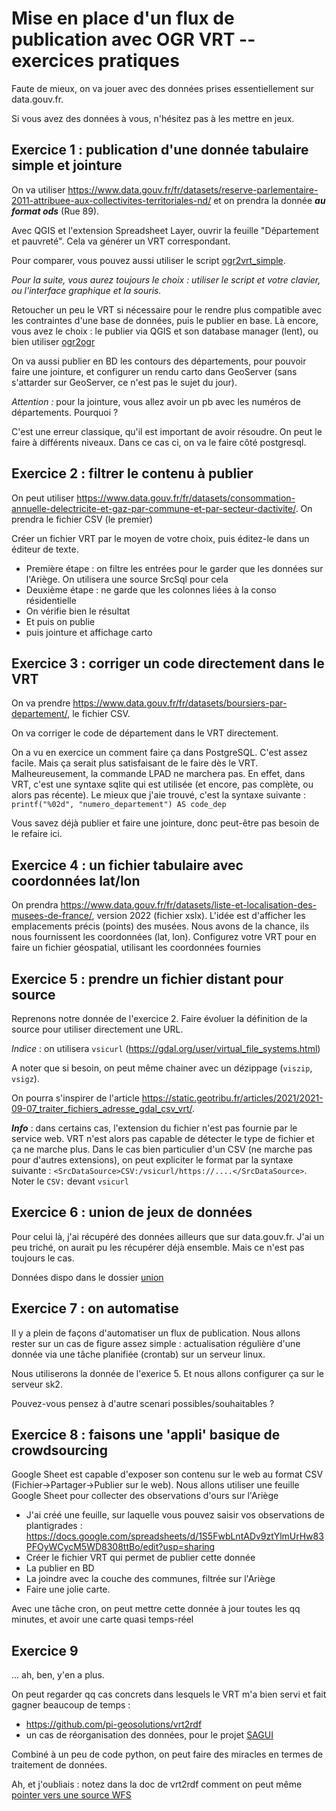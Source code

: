 # Mise en place d'un flux de publication avec OGR VRT -- exercices pratiques

Faute de mieux, on va jouer avec des données prises essentiellement sur data.gouv.fr.

Si vous avez des données à vous, n'hésitez pas à les mettre en jeux.

## Exercice 1 : publication d'une donnée tabulaire simple et jointure
On va utiliser https://www.data.gouv.fr/fr/datasets/reserve-parlementaire-2011-attribuee-aux-collectivites-territoriales-nd/ et on prendra la donnée _**au format ods**_ (Rue 89).

Avec QGIS et l'extension Spreadsheet Layer, ouvrir la feuille "Département et pauvreté". Cela va générer un VRT correspondant.

Pour comparer, vous pouvez aussi utiliser le script [ogr2vrt_simple](https://github.com/jeanpommier/ogr2vrt_simple).

*Pour la suite, vous aurez toujours le choix : utiliser le script et votre clavier, ou l'interface graphique et la souris.*

Retoucher un peu le VRT si nécessaire pour le rendre plus compatible avec les contraintes d'une base de données, puis le publier en base. Là encore, vous avez le choix : le publier via QGIS et son database manager (lent), ou bien utiliser [ogr2ogr](./tips/md)

On va aussi publier en BD les contours des départements, pour pouvoir faire une jointure, et configurer un rendu carto dans GeoServer (sans s'attarder sur GeoServer, ce n'est pas le sujet du jour).

_Attention :_  pour la jointure, vous allez avoir un pb avec les numéros de départements. Pourquoi ?

C'est une erreur classique, qu'il est important de avoir résoudre. On peut le faire à différents niveaux. Dans ce cas ci, on va le faire côté postgresql.

## Exercice 2 : filtrer le contenu à publier
On peut utiliser https://www.data.gouv.fr/fr/datasets/consommation-annuelle-delectricite-et-gaz-par-commune-et-par-secteur-dactivite/. On prendra le fichier CSV (le premier)

Créer un fichier VRT par le moyen de votre choix, puis éditez-le dans un éditeur de texte.

- Première étape : on filtre les entrées pour le garder que les données sur l'Ariège. On utilisera une source SrcSql pour cela
- Deuxième étape : ne garde que les colonnes liées à la conso résidentielle
- On vérifie bien le résultat
- Et puis on publie
- puis jointure et affichage carto

## Exercice 3 : corriger un code directement dans le VRT

On va prendre https://www.data.gouv.fr/fr/datasets/boursiers-par-departement/, le fichier CSV.

On va corriger le code de département dans le VRT directement.

On a vu en exercice un comment faire ça dans PostgreSQL. C'est assez facile. Mais ça serait plus satisfaisant de le faire dès le VRT. Malheureusement, la commande LPAD ne marchera pas. En effet, dans VRT, c'est une syntaxe sqlite qui est utilisée (et encore, pas complète, ou alors pas récente).
Le mieux que j'aie trouvé, c'est la syntaxe suivante : `printf("%02d", "numero_departement") AS code_dep`


Vous savez déjà publier et faire une jointure, donc peut-être pas besoin de le refaire ici.

## Exercice 4 : un fichier tabulaire avec coordonnées lat/lon
On prendra https://www.data.gouv.fr/fr/datasets/liste-et-localisation-des-musees-de-france/, version 2022 (fichier xslx).
L'idée est d'afficher les emplacements précis (points) des musées. Nous avons de la chance, ils nous fournissent les coordonnées (lat, lon).
Configurez votre VRT pour en faire un fichier géospatial, utilisant les coordonnées fournies


## Exercice 5 : prendre un fichier distant pour source
Reprenons notre donnée de l'exercice 2. Faire évoluer la définition de la source pour utiliser directement une URL.

_Indice_ : on utilisera `vsicurl` (https://gdal.org/user/virtual_file_systems.html)

A noter que si besoin, on peut même chainer avec un dézippage (`viszip`, `vsigz`).

On pourra s'inspirer de l'article https://static.geotribu.fr/articles/2021/2021-09-07_traiter_fichiers_adresse_gdal_csv_vrt/.

_**Info**_ : dans certains cas, l'extension du fichier n'est pas fournie par le service web. VRT n'est alors pas capable de détecter le type de fichier et ça ne marche plus. Dans le cas bien particulier d'un CSV (ne marche pas pour d'autres extensions), on peut expliciter le format par la syntaxe suivante :
`<SrcDataSource>CSV:/vsicurl/https://....</SrcDataSource>`. Noter le `CSV:` devant `vsicurl`

## Exercice 6 : union de jeux de données
Pour celui là, j'ai récupéré des données ailleurs que sur data.gouv.fr. J'ai un peu triché, on aurait pu les récupérer déjà ensemble. Mais ce n'est pas toujours le cas.

Données dispo dans le dossier [union](./union)

## Exercice 7 :  on automatise

Il y a plein de façons d'automatiser un flux de publication. Nous allons rester sur un cas de figure assez simple : actualisation régulière d'une donnée via une tâche planifiée (crontab) sur un serveur linux.

Nous utiliserons la donnée de l'exerice 5. Et nous allons configurer ça sur le serveur sk2.

Pouvez-vous pensez à d'autre scenari possibles/souhaitables ?

## Exercice 8 : faisons une 'appli' basique de crowdsourcing
Google Sheet est capable d'exposer son contenu sur le web au format CSV (Fichier->Partager->Publier sur le web).
Nous allons utiliser une feuille Google Sheet pour collecter des observations d'ours sur l'Ariège
- J'ai créé une feuille, sur laquelle vous pouvez saisir vos observations de plantigrades : https://docs.google.com/spreadsheets/d/1S5FwbLntADv9ztYlmUrHw83PFOyWCycM5WD8308ttBo/edit?usp=sharing
- Créer le fichier VRT qui permet de publier cette donnée
- La publier en BD
- La joindre avec la couche des communes, filtrée sur l'Ariège
- Faire une jolie carte.

Avec une tâche cron, on peut mettre cette donnée à jour toutes les qq minutes, et avoir une carte quasi temps-réel

## Exercice 9
... ah, ben, y'en a plus.

On peut regarder qq cas concrets dans lesquels le VRT m'a bien servi et fait gagner beaucoup de temps :
- https://github.com/pi-geosolutions/vrt2rdf
- un cas de réorganisation des données, pour le projet [SAGUI](https://sagui.hydro-matters.fr/sagui/)

Combiné à un peu de code python, on peut faire des miracles en termes de traitement de données.

Ah, et j'oubliais : notez dans la doc de vrt2rdf comment on peut même [pointer vers une source WFS](https://github.com/pi-geosolutions/vrt2rdf#connect-any-data-source-using-the-vrt)
